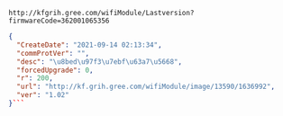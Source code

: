 `http://kfgrih.gree.com/wifiModule/Lastversion?firmwareCode=362001065356`

```json
{
  "CreateDate": "2021-09-14 02:13:34",
  "commProtVer": "",
  "desc": "\u8bed\u97f3\u7ebf\u63a7\u5668",
  "forcedUpgrade": 0,
  "r": 200,
  "url": "http://kf.grih.gree.com/wifiModule/image/13590/1636992",
  "ver": "1.02"
}```